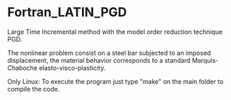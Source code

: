 # Fortran_LATIN_PGD

Large Time Incremental method with the model order reduction technique PGD.

The nonlinear problem consist on a steel bar subjected to an imposed displacement,
the material behavior corresponds to a standard Marquis-Chaboche elasto-visco-plasticity.

Only Linux: To execute the program just type "make" on the main folder to compile the code.


